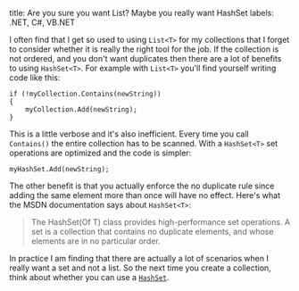 title: Are you sure you want List?  Maybe you really want HashSet
labels: .NET, C#, VB.NET

I often find that I get so used to using <code>List&lt;T&gt;</code> for my collections that I forget to consider whether it is really the right tool for the job.  If the collection is not ordered, and you don't want duplicates then there are a lot of benefits to using <code>HashSet&lt;T&gt;</code>.  For example with <code>List&lt;T&gt;</code> you'll find yourself writing code like this:<!--break-->

	if (!myCollection.Contains(newString))
	{
	    myCollection.Add(newString);
	}

This is a little verbose and it's also inefficient.  Every time you call <code>Contains()</code> the entire collection has to be scanned.  With a <code>HashSet&lt;T&gt;</code> set operations are optimized and the code is simpler:

	myHashSet.Add(newString);

The other benefit is that you actually enforce the no duplicate rule since adding the same element more than once will have no effect.  Here's what the MSDN documentation says about <code>HashSet&lt;T&gt;</code>:

> The HashSet(Of T) class provides high-performance set operations. A set is a collection that contains no duplicate elements, and whose elements are in no particular order.

In practice I am finding that there are actually a lot of scenarios when I really want a set and not a list.  So the next time you create a collection, think about whether you can use a <code><a href="http://msdn.microsoft.com/en-us/library/bb359438.aspx">HashSet</a></code>.
